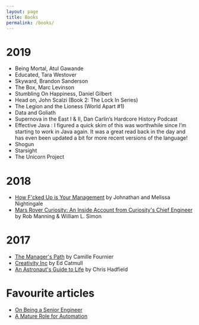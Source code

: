 ```yaml
---
layout: page
title: Books
permalink: /books/
---
```


# 2019

- Being Mortal, Atul Gawande
- Educated, Tara Westover
- Skyward, Brandon Sanderson
- The Box, Marc Levinson
- Stumbling On Happiness, Daniel Gilbert
- Head on, John Scalzi (Book 2: The Lock In Series)
- The Legion and the Lioness (World Apart #1)
- Data and Goliath
- Supernova in the East I & II, Dan Carlin’s Hardcore History Podcast
- Effective Java : I figured a quick skim of this was worthwhile since I’m starting to work in Java again. It was a great read back in the day and has even been updated a bit for more recent versions of the language!
- Shogun
- Starsight
- The Unicorn Project

# 2018

- [How F'cked Up is Your Management](/2018/09/02/how-fucked-up-is-your-management.html) by Johnathan and Melissa Nightingale
- [Mars Rover Curiosity: An Inside Account from Curiosity's Chief Engineer](/2018/03/29/mars-rover-curiosity.html) by Rob Manning & William L. Simon

# 2017

- [The Manager's Path](/2017/08/27/the-managers-path.html) by Camille Fournier
- [Creativity Inc](/2017/09/01/creativity-inc.html) by Ed Catmull
- [An Astronaut's Guide to Life](/2017/07/04/chris-hadfield-an-astronauts-guide-to-life.html) by Chris Hadfield

# Favourite articles

- [On Being a Senior Engineer](https://www.kitchensoap.com/2012/10/25/on-being-a-senior-engineer/)
- [A Mature Role for Automation](https://www.kitchensoap.com/2012/09/21/a-mature-role-for-automation-part-i/)

